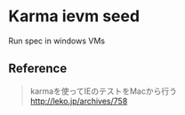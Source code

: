 
# Karma ievm seed

Run spec in windows VMs

## Reference

> karmaを使ってIEのテストをMacから行う  
> http://leko.jp/archives/758
